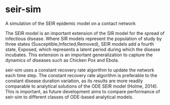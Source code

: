 # seir-sim
A simulation of the SEIR epidemic model on a contact network

The SEIR model is an important extension of the SIR model for the spread of infectious disease. Where SIR models represent the population of study by three states (Susceptible,Infected,Removed), SEIR models add a fourth state, Exposed, which represents a latent period during which the disease incubates. This extension is an important generalization to capture the dynamics of diseases such as Chicken Pox and Ebola.

seir-sim uses a constant recovery rate algorithm to update the network each time step. The constant recovery rate algorithm is preferable to the constant disease duration variation, as its results are more readily comparable to analytical solutions of the ODE SEIR model (Holme, 2014). This is important, as future development aims to compare performance of seir-sim to different classes of ODE-based analytical models.


